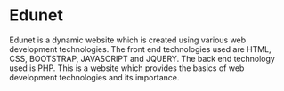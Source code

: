 # Edunet
Edunet is a dynamic website which is created using various web development technologies. The front end technologies used are HTML, CSS, BOOTSTRAP, JAVASCRIPT and JQUERY. The back end technology used is PHP. This is a website which provides the basics of web development technologies and its importance.
